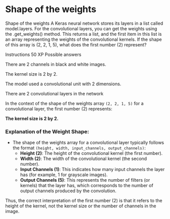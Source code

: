 # Shape of the weights

Shape of the weights
A Keras neural network stores its layers in a list called model.layers. For the convolutional layers, you can get the weights using the .get_weights() method. This returns a list, and the first item in this list is an array representing the weights of the convolutional kernels. If the shape of this array is (2, 2, 1, 5), what does the first number (2) represent?

Instructions
50 XP
Possible answers


There are 2 channels in black and white images.

The kernel size is 2 by 2.

The model used a convolutional unit with 2 dimensions.

There are 2 convolutional layers in the network

In the context of the shape of the weights array `(2, 2, 1, 5)` for a convolutional layer, the first number (2) represents:

**The kernel size is 2 by 2.**

### Explanation of the Weight Shape:
- The shape of the weights array for a convolutional layer typically follows the format `(height, width, input_channels, output_channels)`:
  - **Height (2)**: The height of the convolutional kernel (the first number).
  - **Width (2)**: The width of the convolutional kernel (the second number).
  - **Input Channels (1)**: This indicates how many input channels the layer has (for example, 1 for grayscale images).
  - **Output Channels (5)**: This represents the number of filters (or kernels) that the layer has, which corresponds to the number of output channels produced by the convolution.

Thus, the correct interpretation of the first number (2) is that it refers to the height of the kernel, not the kernel size or the number of channels in the image.